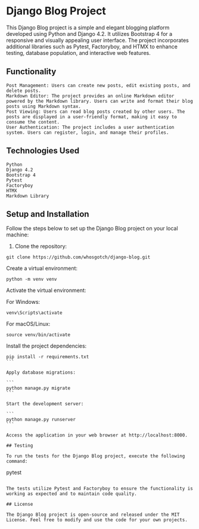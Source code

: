 # Django Blog Project

This Django Blog project is a simple and elegant blogging platform developed using Python and Django 4.2. It utilizes Bootstrap 4 for a responsive and visually appealing user interface. The project incorporates additional libraries such as Pytest, Factoryboy, and HTMX to enhance testing, database population, and interactive web features.

## Functionality

    Post Management: Users can create new posts, edit existing posts, and delete posts.
    Markdown Editor: The project provides an online Markdown editor powered by the Markdown library. Users can write and format their blog posts using Markdown syntax.
    Post Viewing: Users can read blog posts created by other users. The posts are displayed in a user-friendly format, making it easy to consume the content.
    User Authentication: The project includes a user authentication system. Users can register, login, and manage their profiles.

## Technologies Used

    Python
    Django 4.2
    Bootstrap 4
    Pytest
    Factoryboy
    HTMX
    Markdown Library

## Setup and Installation

Follow the steps below to set up the Django Blog project on your local machine:

1. Clone the repository:

```
git clone https://github.com/whosgotch/django-blog.git
```

Create a virtual environment:

```
python -m venv venv
```

Activate the virtual environment:

For Windows:

```
venv\Scripts\activate
```

For macOS/Linux:

```
source venv/bin/activate
```

Install the project dependencies:

````
pip install -r requirements.txt
```

Apply database migrations:

```
python manage.py migrate
```

Start the development server:

```
python manage.py runserver
```

Access the application in your web browser at http://localhost:8000.

## Testing

To run the tests for the Django Blog project, execute the following command:

````

pytest

```

The tests utilize Pytest and Factoryboy to ensure the functionality is working as expected and to maintain code quality.

## License

The Django Blog project is open-source and released under the MIT License. Feel free to modify and use the code for your own projects.

```

